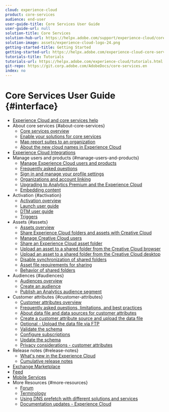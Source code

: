 ```yaml
---
cloud: experience-cloud
product: core-services
audience: end-user
user-guide-title: Core Services User Guide
user-guide-url: null
solution-title: Core Services
solution-hub-url: https://helpx.adobe.com/support/experience-cloud/core-services.html
solution-image: assets/experience-cloud-logo-24.png
getting-started-title: Getting Started
getting-started-url: https://helpx.adobe.com/experience-cloud-core-services/get-started.html
tutorials-title: Tutorials
tutorials-url: https://helpx.adobe.com/experience-cloud/tutorials.html
git-repo: https://git.corp.adobe.com/AdobeDocs/core-services.en
index: no
---
```


# Core Services User Guide {#interface}

+ [Experience Cloud and core services help](experience-cloud.md)
+ About core services {#about-core-services}
    + [Core services overview](core-services-landing.md)
    + [Enable your solutions for core services](core-services/core-services.md)
    + [Map report suites to an organization](core-services/map-report-suite.md)
    + [About the new cloud names in Experience Cloud](solutions-core-services.md)
+ [Experience Cloud Integrations](marketing-cloud-integrations.md)
+ Manage users and products {#manage-users-and-products}
    + [Manage Experience Cloud users and products](admin-getting-started/admin-getting-started.md)
    + [Frequently asked questions](admin-getting-started/faq.md)
    + [Sign in and manage your profile settings](admin-getting-started/getting-started-experience-cloud.md)
    + [Organizations and account linking](admin-getting-started/organizations.md)
    + [Upgrading to Analytics Premium and the Experience Cloud](admin-getting-started/upgrade-to-analytics-premium.md)
    + [Embedding content](admin-getting-started/oembed.md)
+ Activation {#activation}
    + [Activation overview](activation/activation.md)
    + [Launch user guide](https://marketing.adobe.com/resources/help/en_US/experience-cloud/launch/)
    + [DTM user guide](https://marketing.adobe.com/resources/help/en_US/dtm/)
    + [Triggers](activation/triggers.md)
+ Assets {#assets}
    + [Assets overview](experience-cloud-assets/experience-cloud-assets.md)
    + [Share Experience Cloud folders and assets with Creative Cloud](experience-cloud-assets/creative-cloud.md)
    + [Manage Creative Cloud users](experience-cloud-assets/t-admin-add-cc-user.md)
    + [Share an Experience Cloud asset folder](experience-cloud-assets/t-share-creative-cloud.md)
    + [Upload an asset to a shared folder from the Creative Cloud browser](experience-cloud-assets/t-upload-asset-cc.md)
    + [Upload an asset to a shared folder from the Creative Cloud desktop](experience-cloud-assets/t-cc-asset-upload-thor.md)
    + [Disable synchronization of shared folders](experience-cloud-assets/t-disable-asset-sync.md)
    + [Asset file requirements for sharing](experience-cloud-assets/assets-file-reqs.md)
    + [Behavior of shared folders](experience-cloud-assets/asset-behavior.md)
+ Audiences {#audiences}
    + [Audiences overview](audience-library/audience-library.md)
    + [Create an audience](audience-library/t-audience-create.md)
    + [Publish an Analytics audience segment](audience-library/t-publish-audience-segment.md)
+ Customer attributes {#customer-attributes}
    + [Customer attributes overview](attributes/attributes.md)
    + [Frequently asked questions, limitations, and best practices](attributes/faq-crs.md)
    + [About data file and data sources for customer attributes](attributes/crs-data-file.md)
    + [Create a customer attribute source and upload the data file](attributes/t-crs-usecase.md)
    + [Optional - Upload the data file via FTP](attributes/t-upload-attributes-ftp.md)
    + [Validate the schema](attributes/validate-schema.md)
    + [Configure subscriptions](attributes/subscription.md)
    + [Update the schema](attributes/t-update-schema.md)
    + [Privacy considerations - customer attributes](attributes/privacy-mac.md)
+ Release notes {#release-notes}
    + [What's new in the Experience Cloud](marketing-cloud-interface/marketing-cloud-interface.md)
    + [Cumulative release notes](marketing-cloud-interface/release-notes.md)
+ [Exchange Marketplace](exchange.md)
+ [Feed](feed.md)
+ [Mobile Services](https://marketing.adobe.com/resources/help/en_US/mobile/)
+ More Resources {#more-resources}
    + [Forum](https://forums.adobe.com/community/experience-cloud)
    + [Terminology](terms.md)
    + [Using DNS prefetch with different solutions and services](dns-prefetch.md)
    + [Documentation updates - Experience Cloud](doc-updates.md)
